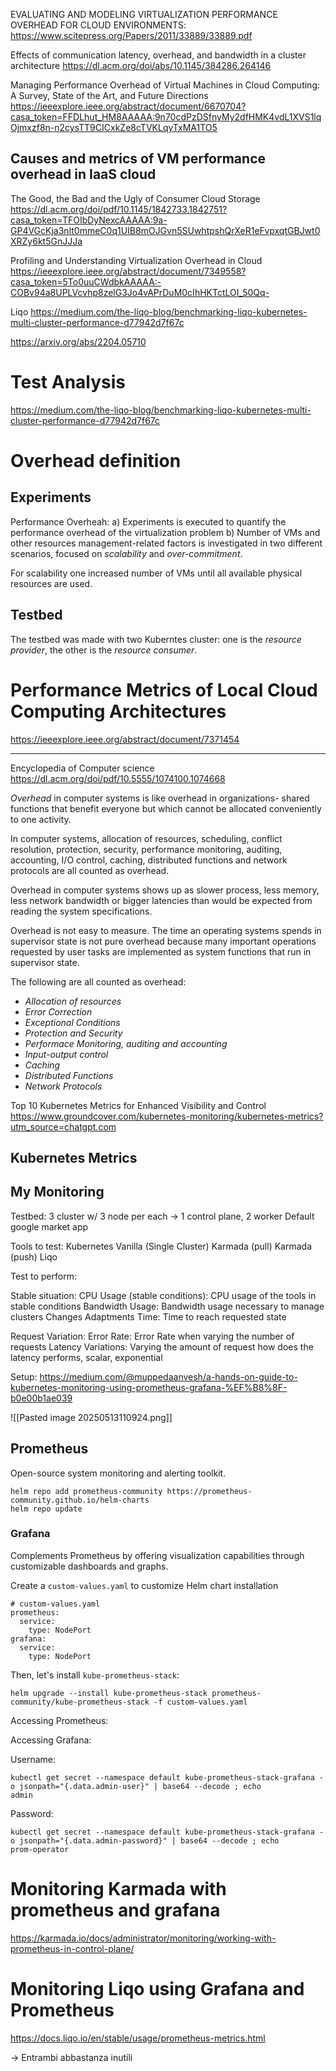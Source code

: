 EVALUATING AND MODELING VIRTUALIZATION
PERFORMANCE OVERHEAD FOR CLOUD ENVIRONMENTS:
https://www.scitepress.org/Papers/2011/33889/33889.pdf

Effects of communication latency, overhead, and bandwidth in a cluster architecture
https://dl.acm.org/doi/abs/10.1145/384286.264146

Managing Performance Overhead of Virtual Machines in Cloud Computing: A Survey, State of the Art, and Future Directions
https://ieeexplore.ieee.org/abstract/document/6670704?casa_token=FFDLhut_HM8AAAAA:9n70cdPzDSfnyMy2dfHMK4vdL1XVS1lqOjmxzf8n-n2cysTT9CICxkZe8cTVKLqyTxMA1TO5

## Causes and metrics of VM performance overhead in IaaS cloud
The Good, the Bad and the Ugly of Consumer Cloud Storage
https://dl.acm.org/doi/pdf/10.1145/1842733.1842751?casa_token=TFOIbDyNexcAAAAA:9a-GP4VGcKja3nlt0mmeC0q1UIB8mOJGvn5SUwhtpshQrXeR1eFvpxqtGBJwt0XRZy6kt5GnJJJa

Profiling and Understanding Virtualization Overhead in Cloud
https://ieeexplore.ieee.org/abstract/document/7349558?casa_token=5To0uuCWdbkAAAAA:-COBv94a8UPLVcvhp8zelG3Jo4vAPrDuM0cIhHKTctLOI_50Qq-


Liqo
https://medium.com/the-liqo-blog/benchmarking-liqo-kubernetes-multi-cluster-performance-d77942d7f67c

https://arxiv.org/abs/2204.05710

# Test Analysis
https://medium.com/the-liqo-blog/benchmarking-liqo-kubernetes-multi-cluster-performance-d77942d7f67c


# Overhead definition


## Experiments
Performance Overheah:
a) Experiments is executed to quantify the performance overhead of the virtualization problem
b) Number of VMs and other resources management-related factors is investigated in two different scenarios, focused on *scalability* and *over-commitment*.

For scalability one increased number of VMs until all available physical resources are used. 

## Testbed
The testbed was made with two Kuberntes cluster: one is the *resource provider*, the other is the *resource consumer*.


# Performance Metrics of Local Cloud Computing Architectures
https://ieeexplore.ieee.org/abstract/document/7371454

****

Encyclopedia of Computer science
https://dl.acm.org/doi/pdf/10.5555/1074100.1074668

*Overhead* in computer systems is like overhead in organizations- shared functions that benefit everyone but which cannot be allocated conveniently to one activity. 

In computer systems, allocation of resources, scheduling, conflict resolution, protection, security, performance monitoring, auditing, accounting, I/O control, caching, distributed functions and network protocols are all counted as overhead.

Overhead in computer systems shows up as slower process, less memory, less network bandwidth or bigger latencies than would be expected from reading the system specifications.

Overhead is not easy to measure. The time an operating systems spends in supervisor state is not pure overhead because many important operations requested by user tasks are implemented as system functions that run in supervisor state.

The following are all counted as overhead:
- *Allocation of resources*
- *Error Correction*
- *Exceptional Conditions*
- *Protection and Security*
- *Performace Monitoring, auditing and accounting*
- *Input-output control*
- *Caching*
- *Distributed Functions*
- *Network Protocols*



Top 10 Kubernetes Metrics for Enhanced Visibility and Control
https://www.groundcover.com/kubernetes-monitoring/kubernetes-metrics?utm_source=chatgpt.com

## Kubernetes Metrics
## My Monitoring

Testbed:
3 cluster w/ 3 node per each -> 1 control plane, 2 worker
Default google market app

Tools to test:
Kubernetes Vanilla (Single Cluster)
Karmada (pull)
Karmada (push)
Liqo

Test to perform:

Stable situation:
CPU Usage (stable conditions): CPU usage of the tools in stable conditions
Bandwidth Usage: Bandwidth usage necessary to manage clusters
Changes Adaptments Time: Time to reach requested state

Request Variation:
Error Rate: Error Rate when varying the number of requests
Latency Variations: Varying the amount of request how does the latency performs, scalar, exponential


Setup:
https://medium.com/@muppedaanvesh/a-hands-on-guide-to-kubernetes-monitoring-using-prometheus-grafana-%EF%B8%8F-b0e00b1ae039

![[Pasted image 20250513110924.png]]

## Prometheus
Open-source system monitoring and alerting toolkit.

```
helm repo add prometheus-community https://prometheus-community.github.io/helm-charts
helm repo update
```

### Grafana
Complements Prometheus by offering visualization capabilities through customizable dashboards and graphs.

Create a `custom-values.yaml` to customize Helm chart installation
```
# custom-values.yaml
prometheus:
  service:
    type: NodePort
grafana:
  service:
    type: NodePort
```
Then, let's install `kube-prometheus-stack`:
```
helm upgrade --install kube-prometheus-stack prometheus-community/kube-prometheus-stack -f custom-values.yaml
```


Accessing Prometheus:

Accessing Grafana:

Username:
```
kubectl get secret --namespace default kube-prometheus-stack-grafana -o jsonpath="{.data.admin-user}" | base64 --decode ; echo  
admin
```
Password:
```
kubectl get secret --namespace default kube-prometheus-stack-grafana -o jsonpath="{.data.admin-password}" | base64 --decode ; echo  
prom-operator
```

# Monitoring Karmada with prometheus and grafana 
https://karmada.io/docs/administrator/monitoring/working-with-prometheus-in-control-plane/
# Monitoring Liqo using Grafana and Prometheus
https://docs.liqo.io/en/stable/usage/prometheus-metrics.html

-> Entrambi abbastanza inutili 